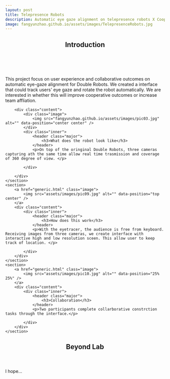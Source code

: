 ```yaml
---
layout: post
title: Telepresence Robots
description: Automatic eye gaze alignment on telepresence robots X Cooperativeness
image: fangyunzhao.github.io/assets/images/TelepresenceRobots.jpg
---
```


<!-- Main -->
<div id="main">

<!-- One -->
<section id="one">
	      <div class="inner">
		          <header class="major">
			                <h2>Introduction</h2>
		          </header>
		          <p>This project focus on user experience and collaborative outcomes on automatic eye-gaze alignment for Double Robots. We created a interface that could track users' eye gaze and rotate the robot automatically. We are interested in whether this will improve cooperative outcomes or increase team affliation.</p>
	      </div>
</section>

<!-- Two -->
<section id="two" class="spotlights">
	<section>
<!--		<a href="generic.html" class="image">
			<img src="assets/images/tele1.jpg" alt="" data-position="center center" />
		</a>
-->

		<div class="content">
			<div class="image">
				<img src="fangyunzhao.github.io/assets/images/pic03.jpg" alt="" data-position="center center" />
			</div>
			<div class="inner">
				<header class="major">
					<h3>What does the robot look like</h3>
				</header>
				<p>On top of the oringinal Double Robots, three cameras capturing ath the same time allow real time trasmission and coverage of 360 degree of view. </p>
<!--				<ul class="actions">
				<li><a href = "beneric.hml" class="button">Learn more</a></li>
				</ul>
-->				
			</div>
			
		</div>
	</section>
	<section>
		<a href="generic.html" class="image">
			<img src="assets/images/pic09.jpg" alt="" data-position="top center" />
		</a>
		<div class="content">
			<div class="inner">
				<header class="major">
					<h3>How does this work</h3>
				</header>
				<p>With the eyetracer, the audience is free from keyboard. Receiving images from three cameras, we create interface with interactive high and low resolution sceen. This allow user to keep track of location. </p>
<!--				<ul class="actions">
				<li><a href = "beneric.hml" class="button">Learn more</a></li>
				</ul>
				-->
			</div>
		</div>
	</section>
	<section>
		<a href="generic.html" class="image">
			<img src="assets/images/pic10.jpg" alt="" data-position="25% 25%" />
		</a>
		<div class="content">
			<div class="inner">
				<header class="major">
					<h3>Collaboration</h3>
				</header>
				<p>Two participants complete collarborative constrction tasks through the interface.</p>
<!--				<ul class="actions">
				<li><a href = "beneric.hml" class="button">Learn more</a></li>
				</ul>
				-->
			</div>
		</div>
	</section>
</section>

<!-- Three -->
<section id="three">
	<div class="inner">
		<header class="major">
			<h2>Beyond Lab</h2>
		</header>
		<p>I hope...</p>
<!--				<ul class="actions">
				<li><a href = "beneric.hml" class="button">Learn more</a></li>
				</ul>
				-->
	</div>
</section>

</div>
